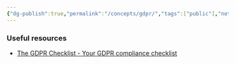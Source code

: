 ```yaml
---
{"dg-publish":true,"permalink":"/concepts/gdpr/","tags":["public"],"noteIcon":"1","created":"","updated":""}
---
```




### Useful resources
- [The GDPR Checklist - Your GDPR compliance checklist](https://gdprchecklist.io/)
